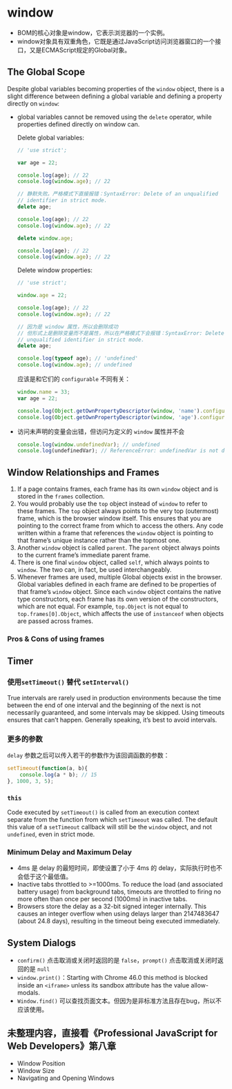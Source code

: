 # window
* BOM的核心对象是window，它表示浏览器的一个实例。
* window对象具有双重角色，它既是通过JavaScript访问浏览器窗口的一个接口，又是ECMAScript规定的Global对象。


## The Global Scope
Despite global variables becoming properties of the `window` object, there is
a slight difference between defining a global variable and defining a property
directly on `window`:
* global variables cannot be removed using the `delete` operator, while
properties defined directly on window can.  

    Delete global variables:
    ```js
    // 'use strict';

    var age = 22;

    console.log(age); // 22
    console.log(window.age); // 22

    // 静默失败。严格模式下直接报错：SyntaxError: Delete of an unqualified
    // identifier in strict mode.
    delete age;

    console.log(age); // 22
    console.log(window.age); // 22

    delete window.age;

    console.log(age); // 22
    console.log(window.age); // 22
    ```

    Delete window properties:
    ```js
    // 'use strict';

    window.age = 22;

    console.log(age); // 22
    console.log(window.age); // 22

    // 因为是 window 属性，所以会删除成功
    // 但形式上是删除变量而不是属性，所以在严格模式下会报错：SyntaxError: Delete of an
    // unqualified identifier in strict mode.
    delete age;

    console.log(typeof age); // 'undefined'
    console.log(window.age); // undefined
    ```

    应该是和它们的 `configurable` 不同有关：
    ```js
    window.name = 33;
    var age = 22;

    console.log(Object.getOwnPropertyDescriptor(window, 'name').configurable); // true
    console.log(Object.getOwnPropertyDescriptor(window, 'age').configurable); // false
    ```

* 访问未声明的变量会出错，但访问为定义的 `window` 属性并不会
    ```js
    console.log(window.undefinedVar); // undefined
    console.log(undefinedVar); // ReferenceError: undefinedVar is not defined
    ```


## Window Relationships and Frames
1. If a page contains frames, each frame has its own `window` object and is
stored in the `frames` collection.
2. You would probably use the `top` object instead of `window` to refer to these
 frames. The `top` object always points to the very top (outermost) frame, which
 is the browser window itself. This ensures that you are pointing to the correct
 frame from which to access the others. Any code written within a frame that
references the `window` object is pointing to that frame’s unique instance
rather than the topmost one.
3. Another `window` object is called `parent`. The `parent` object always points
 to the current frame’s immediate parent frame.
4. There is one final `window` object, called `self`, which always points to
`window`. The two can, in fact, be used interchangeably.
5. Whenever frames are used, multiple Global objects exist in the browser.
Global variables defined in each frame are defined to be properties of that
frame’s `window` object. Since each `window` object contains the native type
constructors, each frame has its own version of the constructors, which are not
equal. For example, `top.Object` is not equal to `top.frames[0].Object`, which
affects the use of `instanceof` when objects are passed across frames.

### Pros & Cons of using frames


## Timer
### 使用`setTimeout()` 替代 `setInterval()`
True intervals are rarely used in production environments because the time
between the end of one interval and the beginning of the next is not necessarily
 guaranteed, and some intervals may be skipped. Using timeouts ensures that
can’t happen. Generally speaking, it’s best to avoid intervals.

### 更多的参数
`delay` 参数之后可以传入若干的参数作为该回调函数的参数：
```js
setTimeout(function(a, b){
    console.log(a * b); // 15
}, 1000, 3, 5);
```

### `this`
Code executed by `setTimeout()` is called from an execution context separate
from the function from which `setTimeout` was called. The default this value of
a `setTimeout` callback will still be the `window` object, and not `undefined`,
even in strict mode.

### Minimum Delay and Maximum Delay
* 4ms 是 delay 的最短时间，即使设置了小于 4ms 的 delay，实际执行时也不会低于这个最低值。
* Inactive tabs throttled to >=1000ms. To reduce the load (and associated
battery usage) from background tabs, timeouts are throttled to firing no more
often than once per second (1000ms) in inactive tabs.
* Browsers store the delay as a 32-bit signed integer internally. This causes an
 integer overflow when using delays larger than 2147483647 (about 24.8 days),
resulting in the timeout being executed immediately.


## System Dialogs
* `confirm()` 点击取消或关闭时返回的是 `false`，`prompt()` 点击取消或关闭时返回的是
`null`
* `window.print()`：Starting with Chrome 46.0 this method is blocked inside an
`<iframe>` unless its sandbox attribute has the value allow-modals.
* `Window.find()` 可以查找页面文本。但因为是非标准方法且存在bug，所以不应该使用。


## 未整理内容，直接看《Professional JavaScript for Web Developers》第八章
* Window Position
* Window Size
* Navigating and Opening Windows
